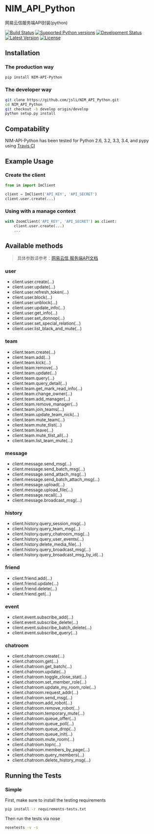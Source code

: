 # NIM_API_Python

网易云信服务端API封装(python)

[![](https://secure.travis-ci.org/jsli/NIM_API_Python.png?branch=master "Build Status")](http://travis-ci.org/jsli/NIM_API_Python)
[![](https://pypip.in/py_versions/NIM_API_Python/badge.svg "Supported Python versions")](https://pypi.python.org/pypi/NIM_API_Python/)
[![](https://pypip.in/status/NIM_API_Python/badge.svg "Development Status")](https://pypi.python.org/pypi/NIM_API_Python/)
[![](https://pypip.in/version/NIM_API_Python/badge.svg "Latest Version")](https://pypi.python.org/pypi/NIM_API_Python/)
[![](https://pypip.in/license/NIM_API_Python/badge.svg "License")](https://pypi.python.org/pypi/NIM_API_Python/)


Installation
------------

### The production way

```sh
pip install NIM-API-Python
```

### The developer way

```sh
git clone https://github.com/jsli/NIM_API_Python.git
cd NIM_API_Python
git checkout -b develop origin/develop
python setup.py install
```

Compatability
-------------

NIM-API-Python has been tested for Python 2.6, 3.2, 3.3, 3.4, and pypy using [Travis CI](https://travis-ci.org/jsli/NIM_API_Python)

Example Usage
-------------

### Create the client

```python
from im import ImClient

client = ImClient('API_KEY', 'API_SECRET')
client.user.create(...)
```

### Using with a manage context

```python
with ZoomClient('API_KEY', 'API_SECRET') as client:
    client.user.create(...)
    ...
```


Available methods
-----------------

> 具体参数请参考：[网易云信 服务端API文档](http://dev.netease.im/docs/product/IM即时通讯/服务端API文档/接口概述)

### user
* client.user.create(...)
* client.user.update(...)
* client.user.refresh_token(...)
* client.user.block(...)
* client.user.unblock(...)
* client.user.update_info(...)
* client.user.get_info(...)
* client.user.set_donnop(...)
* client.user.set_special_relation(...)
* client.user.list_black_and_mute(...)

### team
* client.team.create(...)
* client.team.add(...)
* client.team.kick(...)
* client.team.remove(...)
* client.team.update(...)
* client.team.query(...)
* client.team.query_detail(...)
* client.team.get_mark_read_info(...)
* client.team.change_owner(...)
* client.team.add_manager(...)
* client.team.remove_manager(...)
* client.team.join_teams(...)
* client.team.update_team_nick(...)
* client.team.mute_team(...)
* client.team.mute_tlist(...)
* client.team.leave(...)
* client.team.mute_tlist_all(...)
* client.team.list_team_mute(...)

### message
* client.message.send_msg(...)
* client.message.send_batch_msg(...)
* client.message.send_attach_msg(...)
* client.message.send_batch_attach_msg(...)
* client.message.upload(...)
* client.message.upload_file(...)
* client.message.recall(...)
* client.message.broadcast_msg(...)


### history
* client.history.query_session_msg(...)
* client.history.query_team_msg(...)
* client.history.query_chatroom_msg(...)
* client.history.query_user_events(...)
* client.history.delete_media_file(...)
* client.history.query_broadcast_msg(...)
* client.history.query_broadcast_msg_by_id(...)

### friend
* client.friend.add(...)
* client.friend.update(...)
* client.friend.delete(...)
* client.friend.get(...)

### event
* client.event.subscribe_add(...)
* client.event.subscribe_delete(...)
* client.event.subscribe_batch_delete(...)
* client.event.subscribe_query(...)

### chatroom
* client.chatroom.create(...)
* client.chatroom.get(...)
* client.chatroom.get_batch(...)
* client.chatroom.update(...)
* client.chatroom.toggle_close_stat(...)
* client.chatroom.set_member_role(...)
* client.chatroom.update_my_room_role(...)
* client.chatroom.request_addr(...)
* client.chatroom.send_msg(...)
* client.chatroom.add_robot(...)
* client.chatroom.remove_robot(...)
* client.chatroom.temporary_mute(...)
* client.chatroom.queue_offer(...)
* client.chatroom.queue_poll(...)
* client.chatroom.queue_drop(...)
* client.chatroom.queue_init(...)
* client.chatroom.mute_room(...)
* client.chatroom.topn(...)
* client.chatroom.members_by_page(...)
* client.chatroom.query_members(...)
* client.chatroom.delete_history_msg(...)


Running the Tests
-----------------

### Simple

First, make sure to install the testing requirements

```sh
pip install -r requirements-tests.txt
```

Then run the tests via nose

```sh
nosetests -v -s
```
